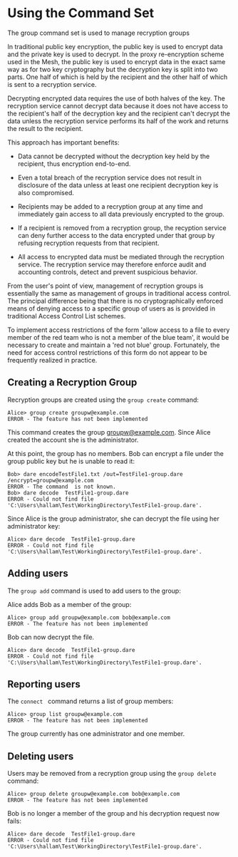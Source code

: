 
# Using the  Command Set

The group command set is used to manage recryption groups

In traditional public key encryption, the public key is used to encrypt data
and the private key is used to decrypt. In the proxy re-encryption scheme used 
in the Mesh, the public key is used to encrypt data in the exact same way as 
for two key cryptography but the decryption key is split into two parts. One 
half of which is held by the recipient and the other half of which is sent 
to a recryption service.

Decrypting encrypted data requires the use of both halves of the key. The recryption
service cannot decrypt data because it does not have access to the recipient's half
of the decryption key and the recipient can't decrypt the data unless the recryption
service performs its half of the work and returns the result to the recipient.

This approach has important benefits:

* Data cannot be decrypted without the decryption key held by the recipient, thus
encryption end-to-end. 

* Even a total breach of the recryption service does not result in disclosure of
the data unless at least one recipient decryption key is also compromised.

* Recipients may be added to a recryption group at any time and immediately gain access
to all data previously encrypted to the group.

* If a recipient is removed from a recryption group, the recyption service can
deny further access to the data encrypted under that group by refusing recryption 
requests from that recipient.

* All access to encrypted data must be mediated through the recryption service.
The recryption service may therefore enforce audit and accounting controls, detect
and prevent suspicious behavior.

From the user's point of view, management of recryption groups is essentially the 
same as management of groups in traditional access control. The principal difference
being that there is no cryptographically enforced means of denying access to a 
specific group of users as is provided in traditional Access Control List schemes.

To implement access restrictions of the form 'allow access to a file to every member
of the red team who is not a member of the blue team', it would be necessary to create 
and maintain a 'red not blue' group. Fortunately, the need for access control 
restrictions of this form do not appear to be frequently realized in practice.

## Creating a Recryption Group

Recryption groups are created using the `group create` command:


````
Alice> group create groupw@example.com
ERROR - The feature has not been implemented
````

This command creates the group groupw@example.com. Since Alice created the
account she is the administrator.

At this point, the group has no members. Bob can encrypt a file under the group
public key but he is unable to read it:


````
Bob> dare encodeTestFile1.txt /out=TestFile1-group.dare /encrypt=groupw@example.com
ERROR - The command  is not known.
Bob> dare decode  TestFile1-group.dare
ERROR - Could not find file 'C:\Users\hallam\Test\WorkingDirectory\TestFile1-group.dare'.
````

Since Alice is the group administrator, she can decrypt the file using her 
administrator key:


````
Alice> dare decode  TestFile1-group.dare
ERROR - Could not find file 'C:\Users\hallam\Test\WorkingDirectory\TestFile1-group.dare'.
````


## Adding users

The `group add` command is used to add users to the group:

Alice adds Bob as a member of the group:


````
Alice> group add groupw@example.com bob@example.com
ERROR - The feature has not been implemented
````

Bob can now decrypt the file.


````
Alice> dare decode  TestFile1-group.dare
ERROR - Could not find file 'C:\Users\hallam\Test\WorkingDirectory\TestFile1-group.dare'.
````

## Reporting users

The `connect ` command returns a list of group members:


````
Alice> group list groupw@example.com
ERROR - The feature has not been implemented
````

The group currently has one administrator and one member.

## Deleting users

Users may be removed from a recryption group using the `group delete` command:


````
Alice> group delete groupw@example.com bob@example.com
ERROR - The feature has not been implemented
````

Bob is no longer a member of the group and his decryption request now fails:


````
Alice> dare decode  TestFile1-group.dare
ERROR - Could not find file 'C:\Users\hallam\Test\WorkingDirectory\TestFile1-group.dare'.
````


